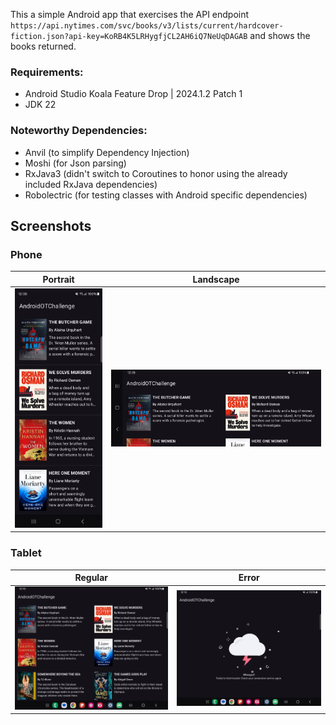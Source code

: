 

This a simple Android app that exercises the API endpoint `https://api.nytimes.com/svc/books/v3/lists/current/hardcover-fiction.json?api-key=KoRB4K5LRHygfjCL2AH6iQ7NeUqDAGAB` and shows the books returned.

### Requirements:
- Android Studio Koala Feature Drop | 2024.1.2 Patch 1
- JDK 22

### Noteworthy Dependencies:
- Anvil (to simplify Dependency Injection)
- Moshi (for Json parsing)
- RxJava3 (didn't switch to Coroutines to honor using the already included RxJava dependencies)
- Robolectric (for testing classes with Android specific dependencies)


## Screenshots

### Phone

| Portrait                            | Landscape                            |
|-------------------------------------|--------------------------------------|
| ![](screenshots/phone_portrait.png) | ![](screenshots/phone-landscape.png) |

### Tablet

| Regular                     | Error                             |
|-----------------------------|-----------------------------------|
| ![](screenshots/tablet.png) | ![](screenshots/tablet-error.png) |
